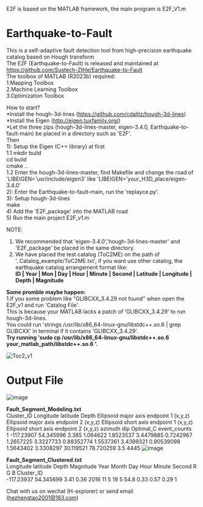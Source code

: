 E2F is based on the MATLAB framework, the main program is E2F_V1.m  
# Earthquake-to-Fault  
This is a self-adaptive fault detection tool from high-precision earthquake catalog based on Hough transform  
The E2F (Earthquake-to-Fault) is released and maintained at https://github.com/Sustech-ZtHe/Earthquake-to-Fault  
The toolbox of MATLAB (R2023b) required:  
1.Mapping Toolbox  
2.Machine Learning Toolbox  
3.Optimization Toolbox  

How to start?  
*Install the hough-3d-lines (https://github.com/cdalitz/hough-3d-lines)  
*Install the Eigen (http://eigen.tuxfamily.org/)  
*Let the three zips (hough-3d-lines-master, eigen-3.4.0, Earthquake-to-fault-main) be placed in a directory such as 'E2F'.  
Then  
1): Setup the Eigen (C++ library) at first  
  1.1 mkdir build  
      cd build  
      cmake ..  
  1.2 Enter the hough-3d-lines-master, find Makefile and change the road of 'LIBEIGEN='usr/include/eigen3' like 'LIBEIGEN='your_H3D_place/eigen-3.4.0'  
2): Enter the Earthquake-to-fault-main, run the 'replayce.py'.  
3): Setup hough-3d-lines  
  make  
4) Add the 'E2F_package' into the MATLAB road  
5) Run the main project E2F_v1.m 

NOTE: 
1. We recommended that 'eigen-3.4.0','hough-3d-lines-master' and 'E2F_package' be placed in the same directory.
2. We have placed the test catalog (ToC2ME) on the path of '..Catalog_example/ToC2ME.txt', if you want use other catalog, the earthquake catalog arrangement format like:  
**ID | Year | Mon | Day | Hour | Minute | Second | Latitude | Longitude | Depth | Magnitude**

**Some promble maybe happen:**  
1.If you some problem like "GLIBCXX_3.4.29 not found" when open the E2F_v1 and run 'Catalog File'.  
  This is because your MATLAB lacks a patch of 'GLIBCXX_3.4.29' to run hough-3d-lines.  
  You could run 'strings /usr/lib/x86_64-linux-gnu/libstdc++.so.6 | grep GLIBCXX' in terminal if it contains 'GLIBCXX_3.4.29'.  
  **Try running 'sudo cp /usr/lib/x86_64-linux-gnu/libstdc++.so.6 your_matlab_path/libstdc++.so.6 '.**
  

![Toc2_v1](https://github.com/user-attachments/assets/f86fbd3b-80e5-418f-acb2-c3cf0a2c2aed)

# Output File  
![image](https://github.com/user-attachments/assets/3ef4ca6b-147e-4a26-b9d6-42040179623d)

**Fault_Segment_Modeling.txt**  
Cluster_ID	Longitude	latitude	Depth	Ellipsoid major axis endpoint 1 (x,y,z)			Ellipsoid major axis endpoint 2 (x,y,z)			Ellipsoid short axis endpoint 1 (x,y,z)			Ellipsoid short axis endpoint 2 (x,y,z)			azimuth	dip	Optimal_C	event_counts  
1	-117.23907	54.345996	3.385	1.064622	1.8523537	3.4479885	0.7242967	1.2657225	3.3227733	0.88352774	1.5537361	3.4399321	0.90539098	1.5643402	3.3308297	30.119521	78.720259	3.5	4445
![image](https://github.com/user-attachments/assets/6a1531e9-fdc7-40bc-905c-cb0c25cad9cc)

**Fault_Segment_Clustered.txt**  
Longitude	latitude	Depth Magnitude Year Month Day Hour Minute Second R G B Cluster_ID  
-117.23937 54.345699 3.41 0.36 2016 11 5 19 5 54.8 0.33 0.57 0.29 1


Chat with us on wechat (H-explorer) or send email (hezhengtao2001@163.com)
